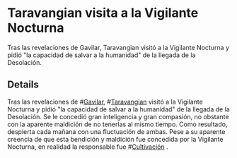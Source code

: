 # Taravangian visita a la Vigilante Nocturna
Tras las revelaciones de Gavilar, Taravangian visitó a la Vigilante Nocturna y pidió "la capacidad de salvar a la humanidad" de la llegada de la Desolación.  

## Details
Tras las revelaciones de #[Gavilar](characters/gavilar), #[Taravangian](characters/taravangian) visitó a la Vigilante Nocturna y pidió "la capacidad de salvar a la humanidad" de la llegada de la Desolación. Se le concedió gran inteligencia y gran compasión, no obstante con la aparente maldición de no tenerlas al mismo tiempo. Como resultado, despierta cada mañana con una fluctuación de ambas. Pese a su aparente creencia de que esta bendición y maldición fue concedida por la Vigilante Nocturna, en realidad la responsable fue #[Cultivación](characters/cultivation)
. 
